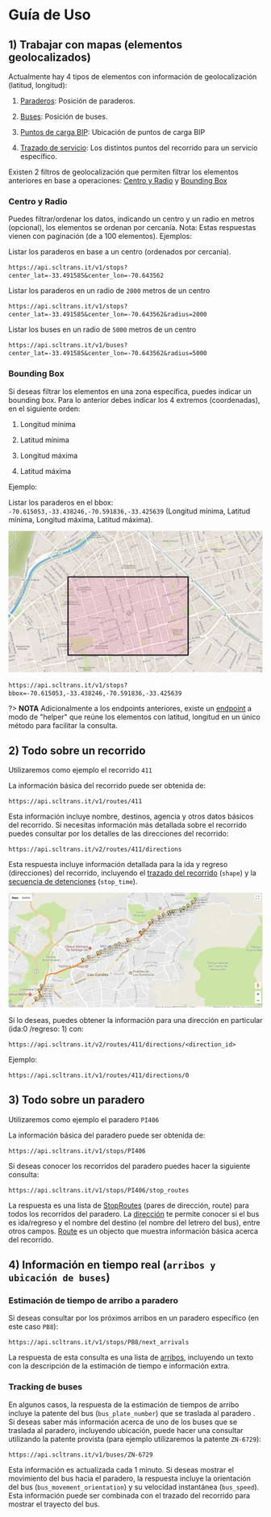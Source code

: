 # Guía de Uso

## 1) Trabajar con mapas (elementos geolocalizados)

Actualmente hay 4 tipos de elementos con información de geolocalización (latitud, longitud):
1. [Paraderos](api.md?id=stops): Posición de paraderos.

2. [Buses](api.md?id=buses): Posición de buses.

3. [Puntos de carga BIP](api.md?id=bip-spots-puntos-carga): Ubicación de puntos de carga BIP

4. [Trazado de servicio](api.md?id=secuencia-de-detenci%c3%b3n-para-viaje): Los distintos puntos del recorrido para un servicio específico.


Existen 2 filtros de geolocalización que permiten filtrar los elementos anteriores en base a operaciones: [Centro y Radio](#centro-y-radio) y [Bounding Box](#bounding-box)

### Centro y Radio

Puedes filtrar/ordenar los datos, indicando un centro y un radio en metros (opcional), los elementos se ordenan por cercanía. Nota: Estas respuestas vienen con paginación (de a 100 elementos). Ejemplos:

Listar los paraderos en base a un centro (ordenados por cercanía).

```
https://api.scltrans.it/v1/stops?center_lat=-33.491585&center_lon=-70.643562
```

Listar los paraderos en un radio de `2000` metros de un centro

```
https://api.scltrans.it/v1/stops?center_lat=-33.491585&center_lon=-70.643562&radius=2000
```

Listar los buses en un radio de `5000` metros de un centro 

```
https://api.scltrans.it/v1/buses?center_lat=-33.491585&center_lon=-70.643562&radius=5000
```

### Bounding Box

Si deseas filtrar los elementos en una zona específica, puedes indicar un bounding box. Para lo anterior debes indicar los 4 extremos (coordenadas), en el siguiente orden:
    
1. Longitud mínima

2. Latitud mínima

3. Longitud máxima

4. Latitud máxima

Ejemplo:

Listar los paraderos en el bbox: `-70.615053,-33.438246,-70.591836,-33.425639` (Longitud mínima, Latitud mínima, Longitud máxima, Latitud máxima).

![bbox](media/bbox.jpg)

```
https://api.scltrans.it/v1/stops?bbox=-70.615053,-33.438246,-70.591836,-33.425639
```

?> **NOTA** Adicionalmente a los endpoints anteriores, existe un [endpoint](api.md?id=map) a modo de "helper" que reúne los elementos con latitud, longitud en un único método para facilitar la consulta.

## 2) Todo sobre un recorrido

Utilizaremos como ejemplo el recorrido `411`

La información básica del recorrido puede ser obtenida de:

```
https://api.scltrans.it/v1/routes/411
```
Esta información incluye nombre, destinos, agencia y otros datos básicos del recorrido. Si necesitas información más detallada sobre el recorrido puedes consultar por los detalles de las direcciones del recorrido:

```
https://api.scltrans.it/v2/routes/411/directions
```

Esta respuesta incluye información detallada para la ida y regreso (direcciones) del recorrido, incluyendo el [trazado del recorrido](api.md?id=shape) (`shape`) y la [secuencia de detenciones](api.md?id=stoptime) (`stop_time`).

![shape_stop_times](media/shape_stop_times.jpg)

Si lo deseas, puedes obtener la información para una dirección en particular (ida:0 /regreso: 1) con:

```
https://api.scltrans.it/v2/routes/411/directions/<direction_id>
```

Ejemplo:

```
https://api.scltrans.it/v1/routes/411/directions/0
```

## 3) Todo sobre un paradero

Utilizaremos como ejemplo el paradero `PI406`

La información básica del paradero puede ser obtenida de:

```
https://api.scltrans.it/v1/stops/PI406
```
Si deseas conocer los recorridos del paradero puedes hacer la siguiente consulta:

```
https://api.scltrans.it/v1/stops/PI406/stop_routes
```
La respuesta es una lista de [StopRoutes](api.md?id=stoproute) (pares de dirección, route) para todos los recorridos del paradero.
La [dirección](api.md?id=direction-simplificada) te permite conocer si el bus es ida/regreso y el nombre del destino (el nombre del letrero del bus), entre otros campos. [Route](api.md?id=route) es un objecto que muestra información básica acerca del recorrido.


## 4) Información en tiempo real (`arribos y ubicación de buses`)

### Estimación de tiempo de arribo a paradero

Si deseas consultar por los próximos arribos en un paradero específico (en este caso `PB8`):

```
https://api.scltrans.it/v1/stops/PB8/next_arrivals
```
 
La respuesta de esta consulta es una lista de [arribos](api.md?id=arrival), incluyendo un texto con la descripción de la estimación de tiempo e información extra. 

### Tracking de buses 

En algunos casos, la respuesta de la estimación de tiempos de arribo incluye la patente del bus (`bus_plate_number`) que se traslada al paradero . Si deseas saber más información acerca de uno de los buses que se traslada al paradero, incluyendo ubicación, puede hacer una consultar utilizando la patente provista (para ejemplo utilizaremos la patente `ZN-6729`):


```
https://api.scltrans.it/v1/buses/ZN-6729
```

Esta información es actualizada cada 1 minuto. Si deseas mostrar el movimiento del bus hacia el paradero, la respuesta incluye la orientación del bus (`bus_movement_orientation`) y su velocidad instantánea (`bus_speed`). Esta información puede ser combinada con el trazado del recorrido para mostrar el trayecto del bus.  




